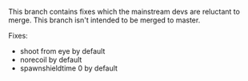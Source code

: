 This branch contains fixes which the mainstream devs are reluctant to merge. This branch isn't intended to be merged to master.

Fixes:

 * shoot from eye by default
 * norecoil by default
 * spawnshieldtime 0 by default

